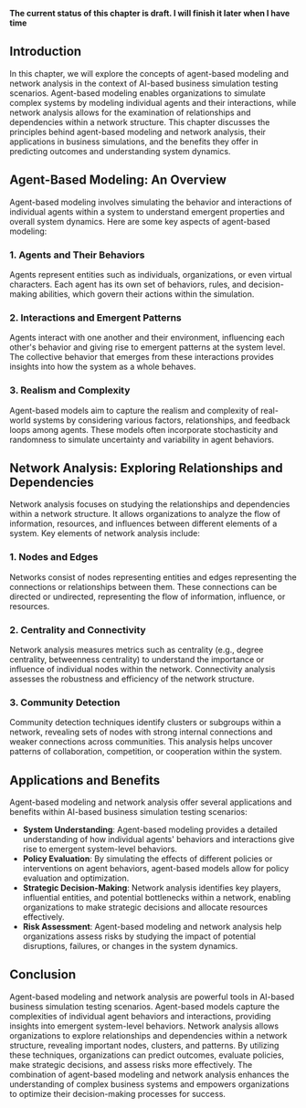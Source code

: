 **The current status of this chapter is draft. I will finish it later when I have time**

Introduction
------------

In this chapter, we will explore the concepts of agent-based modeling and network analysis in the context of AI-based business simulation testing scenarios. Agent-based modeling enables organizations to simulate complex systems by modeling individual agents and their interactions, while network analysis allows for the examination of relationships and dependencies within a network structure. This chapter discusses the principles behind agent-based modeling and network analysis, their applications in business simulations, and the benefits they offer in predicting outcomes and understanding system dynamics.

Agent-Based Modeling: An Overview
---------------------------------

Agent-based modeling involves simulating the behavior and interactions of individual agents within a system to understand emergent properties and overall system dynamics. Here are some key aspects of agent-based modeling:

### 1. Agents and Their Behaviors

Agents represent entities such as individuals, organizations, or even virtual characters. Each agent has its own set of behaviors, rules, and decision-making abilities, which govern their actions within the simulation.

### 2. Interactions and Emergent Patterns

Agents interact with one another and their environment, influencing each other's behavior and giving rise to emergent patterns at the system level. The collective behavior that emerges from these interactions provides insights into how the system as a whole behaves.

### 3. Realism and Complexity

Agent-based models aim to capture the realism and complexity of real-world systems by considering various factors, relationships, and feedback loops among agents. These models often incorporate stochasticity and randomness to simulate uncertainty and variability in agent behaviors.

Network Analysis: Exploring Relationships and Dependencies
----------------------------------------------------------

Network analysis focuses on studying the relationships and dependencies within a network structure. It allows organizations to analyze the flow of information, resources, and influences between different elements of a system. Key elements of network analysis include:

### 1. Nodes and Edges

Networks consist of nodes representing entities and edges representing the connections or relationships between them. These connections can be directed or undirected, representing the flow of information, influence, or resources.

### 2. Centrality and Connectivity

Network analysis measures metrics such as centrality (e.g., degree centrality, betweenness centrality) to understand the importance or influence of individual nodes within the network. Connectivity analysis assesses the robustness and efficiency of the network structure.

### 3. Community Detection

Community detection techniques identify clusters or subgroups within a network, revealing sets of nodes with strong internal connections and weaker connections across communities. This analysis helps uncover patterns of collaboration, competition, or cooperation within the system.

Applications and Benefits
-------------------------

Agent-based modeling and network analysis offer several applications and benefits within AI-based business simulation testing scenarios:

* **System Understanding**: Agent-based modeling provides a detailed understanding of how individual agents' behaviors and interactions give rise to emergent system-level behaviors.
* **Policy Evaluation**: By simulating the effects of different policies or interventions on agent behaviors, agent-based models allow for policy evaluation and optimization.
* **Strategic Decision-Making**: Network analysis identifies key players, influential entities, and potential bottlenecks within a network, enabling organizations to make strategic decisions and allocate resources effectively.
* **Risk Assessment**: Agent-based modeling and network analysis help organizations assess risks by studying the impact of potential disruptions, failures, or changes in the system dynamics.

Conclusion
----------

Agent-based modeling and network analysis are powerful tools in AI-based business simulation testing scenarios. Agent-based models capture the complexities of individual agent behaviors and interactions, providing insights into emergent system-level behaviors. Network analysis allows organizations to explore relationships and dependencies within a network structure, revealing important nodes, clusters, and patterns. By utilizing these techniques, organizations can predict outcomes, evaluate policies, make strategic decisions, and assess risks more effectively. The combination of agent-based modeling and network analysis enhances the understanding of complex business systems and empowers organizations to optimize their decision-making processes for success.
